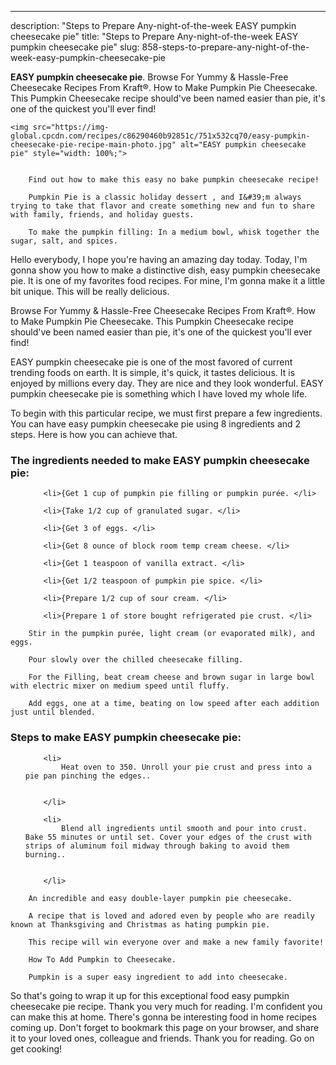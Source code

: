 ---
description: "Steps to Prepare Any-night-of-the-week EASY pumpkin cheesecake pie"
title: "Steps to Prepare Any-night-of-the-week EASY pumpkin cheesecake pie"
slug: 858-steps-to-prepare-any-night-of-the-week-easy-pumpkin-cheesecake-pie

<p>
	<strong>EASY pumpkin cheesecake pie</strong>. 
	Browse For Yummy &amp; Hassle-Free Cheesecake Recipes From Kraft®. How to Make Pumpkin Pie Cheesecake. This Pumpkin Cheesecake recipe should&#39;ve been named easier than pie, it&#39;s one of the quickest you&#39;ll ever find!
</p>
<p>
	
	<img src="https://img-global.cpcdn.com/recipes/c86290460b92851c/751x532cq70/easy-pumpkin-cheesecake-pie-recipe-main-photo.jpg" alt="EASY pumpkin cheesecake pie" style="width: 100%;">
	
	
		Find out how to make this easy no bake pumpkin cheesecake recipe!
	
		Pumpkin Pie is a classic holiday dessert , and I&#39;m always trying to take that flavor and create something new and fun to share with family, friends, and holiday guests.
	
		To make the pumpkin filling: In a medium bowl, whisk together the sugar, salt, and spices.
	
</p>
<p>
	Hello everybody, I hope you're having an amazing day today. Today, I'm gonna show you how to make a distinctive dish, easy pumpkin cheesecake pie. It is one of my favorites food recipes. For mine, I'm gonna make it a little bit unique. This will be really delicious.
</p>
	
<p>
	Browse For Yummy &amp; Hassle-Free Cheesecake Recipes From Kraft®. How to Make Pumpkin Pie Cheesecake. This Pumpkin Cheesecake recipe should&#39;ve been named easier than pie, it&#39;s one of the quickest you&#39;ll ever find!
</p>
<p>
	EASY pumpkin cheesecake pie is one of the most favored of current trending foods on earth. It is simple, it's quick, it tastes delicious. It is enjoyed by millions every day. They are nice and they look wonderful. EASY pumpkin cheesecake pie is something which I have loved my whole life.
</p>

<p>
To begin with this particular recipe, we must first prepare a few ingredients. You can have easy pumpkin cheesecake pie using 8 ingredients and 2 steps. Here is how you can achieve that.
</p>

<h3>The ingredients needed to make EASY pumpkin cheesecake pie:</h3>

<ol>
	
		<li>{Get 1 cup of pumpkin pie filling or pumpkin purée. </li>
	
		<li>{Take 1/2 cup of granulated sugar. </li>
	
		<li>{Get 3 of eggs. </li>
	
		<li>{Get 8 ounce of block room temp cream cheese. </li>
	
		<li>{Get 1 teaspoon of vanilla extract. </li>
	
		<li>{Get 1/2 teaspoon of pumpkin pie spice. </li>
	
		<li>{Prepare 1/2 cup of sour cream. </li>
	
		<li>{Prepare 1 of store bought refrigerated pie crust. </li>
	
</ol>
<p>
	
		Stir in the pumpkin purée, light cream (or evaporated milk), and eggs.
	
		Pour slowly over the chilled cheesecake filling.
	
		For the Filling, beat cream cheese and brown sugar in large bowl with electric mixer on medium speed until fluffy.
	
		Add eggs, one at a time, beating on low speed after each addition just until blended.
	
</p>

<h3>Steps to make EASY pumpkin cheesecake pie:</h3>

<ol>
	
		<li>
			Heat oven to 350. Unroll your pie crust and press into a pie pan pinching the edges..
			
			
		</li>
	
		<li>
			Blend all ingredients until smooth and pour into crust. Bake 55 minutes or until set. Cover your edges of the crust with strips of aluminum foil midway through baking to avoid them burning..
			
			
		</li>
	
</ol>

<p>
	
		An incredible and easy double-layer pumpkin pie cheesecake.
	
		A recipe that is loved and adored even by people who are readily known at Thanksgiving and Christmas as hating pumpkin pie.
	
		This recipe will win everyone over and make a new family favorite!
	
		How To Add Pumpkin to Cheesecake.
	
		Pumpkin is a super easy ingredient to add into cheesecake.
	
</p>

<p>
	So that's going to wrap it up for this exceptional food easy pumpkin cheesecake pie recipe. Thank you very much for reading. I'm confident you can make this at home. There's gonna be interesting food in home recipes coming up. Don't forget to bookmark this page on your browser, and share it to your loved ones, colleague and friends. Thank you for reading. Go on get cooking!
</p>
